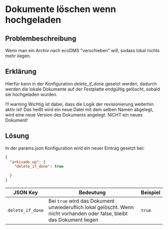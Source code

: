 # Dokumente löschen wenn hochgeladen


## Problembeschreibung

Wenn man ein Archiv nach ecoDMS "verschieben" will, sodass lokal nichts mehr liegen.


## Erklärung

Hierfür kann in der Konfiguration *delete_if_done* gesetzt werden, dadurch werden die lokale Dokumente auf der Festplatte endgültig gelöscht, sobald sie hochgeladen wurden. 

!!! warning
    Wichtig ist dabei, dass die Logik der revisionierung weiterhin aktiv ist! Das heißt wird ein neue Datei mit dem selben Namen abgelegt, wird eine neue Version des Dokuments angelegt. NICHT ein neues Dokument!


## Lösung 

In der params.json Konfiguration wird ein neuer Eintrag gesetzt bei:
```json title="Fertige Syntax" 
{
  "arkivado_up": {
    "delete_if_done": true

  }
}

```
| JSON Key        | Bedeutung                        | Beispiel        |
| --------------- | -------------------------------- | --------------- |
| ```delete_if_done``` | Bei ```true``` wird das Dokument unwiederuflich lokal gelöscht. Wenn nicht vorhanden oder false, bleibt das Dokument liegen | ```true``` |
